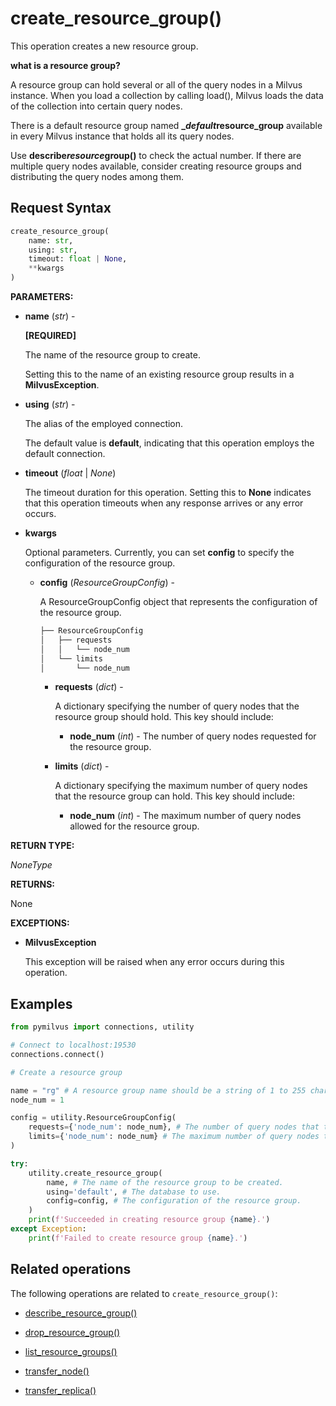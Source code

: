 # create_resource_group()

This operation creates a new resource group. 

<div class="admonition note">

<p><b>what is a resource group?</b></p>

<p>A resource group can hold several or all of the query nodes in a Milvus instance. When you load a collection by calling load(), Milvus loads the data of the collection into certain query nodes.</p>
<p>There is a default resource group named <strong>_<em>default</em>resource_group</strong> available in every Milvus instance that holds all its query nodes. </p>
<p>Use <strong>describe<em>resource</em>group()</strong> to check the actual number. If there are multiple query nodes available, consider creating resource groups and distributing the query nodes among them.</p>

</div>

## Request Syntax

```python
create_resource_group(
    name: str,
    using: str,
    timeout: float | None,
    **kwargs
)
```

**PARAMETERS:**

- **name** (*str*) -

    **[REQUIRED]**

    The name of the resource group to create.

    Setting this to the name of an existing resource group results in a **MilvusException**.

- **using** (*str*) - 

    The alias of the employed connection.

    The default value is **default**, indicating that this operation employs the default connection.

- **timeout** (*float* | *None*)  

    The timeout duration for this operation. Setting this to **None** indicates that this operation timeouts when any response arrives or any error occurs.

- **kwargs**

    Optional parameters. Currently, you can set **config** to specify the configuration of the resource group.

    - **config** (*ResourceGroupConfig*) -

        A ResourceGroupConfig object that represents the configuration of the resource group.

        ```python
        ├── ResourceGroupConfig
        │   ├── requests
        │   │   └── node_num
        │   └── limits
        │       └── node_num
        ```

        - **requests** (*dict*) -

            A dictionary specifying the number of query nodes that the resource group should hold. This key should include:

            - **node_num** (*int*) - The number of query nodes requested for the resource group.

        - **limits** (*dict*) -

            A dictionary specifying the maximum number of query nodes that the resource group can hold. This key should include:

            - **node_num** (*int*) - The maximum number of query nodes allowed for the resource group.

**RETURN TYPE:**

*NoneType*

**RETURNS:**

None

**EXCEPTIONS:**

- **MilvusException**

    This exception will be raised when any error occurs during this operation.

## Examples

```python
from pymilvus import connections, utility

# Connect to localhost:19530
connections.connect()

# Create a resource group

name = "rg" # A resource group name should be a string of 1 to 255 characters, starting with a letter or an underscore (_) and containing only numbers, letters, and underscores (_).
node_num = 1

config = utility.ResourceGroupConfig(
    requests={'node_num': node_num}, # The number of query nodes that the resource group should hold.
    limits={'node_num': node_num} # The maximum number of query nodes that the resource group can hold.
)

try:
    utility.create_resource_group(
        name, # The name of the resource group to be created.
        using='default', # The database to use.
        config=config, # The configuration of the resource group.
    )
    print(f'Succeeded in creating resource group {name}.')
except Exception:
    print(f'Failed to create resource group {name}.')

```

## Related operations

The following operations are related to `create_resource_group()`:

- [describe_resource_group()](describe_resource_group.md)

- [drop_resource_group()](drop_resource_group.md)

- [list_resource_groups()](list_resource_groups.md)

- [transfer_node()](transfer_node.md)

- [transfer_replica()](transfer_replica.md)

